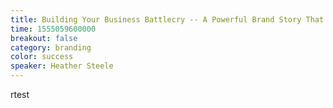 ```yaml
---
title: Building Your Business Battlecry -- A Powerful Brand Story That Actually Works
time: 1555059600000
breakout: false
category: branding
color: success
speaker: Heather Steele
---
```

rtest
